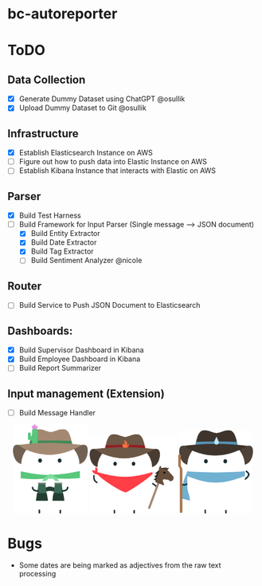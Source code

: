 # bc-autoreporter

# ToDO

## Data Collection
- [X] Generate Dummy Dataset using ChatGPT @osullik
- [X] Upload Dummy Dataset to Git @osullik

## Infrastructure
- [X] Establish Elasticsearch Instance on AWS
- [ ] Figure out how to push data into Elastic Instance on AWS
- [ ] Establish Kibana Instance that interacts with Elastic on AWS

## Parser
- [X] Build Test Harness
- [ ] Build Framework for Input Parser (Single message --> JSON document)
  - [X] Build Entity Extractor
  - [X] Build Date Extractor
  - [X] Build Tag Extractor
  - [ ] Build Sentiment Analyzer @nicole
  
## Router
- [ ] Build Service to Push JSON Document to Elasticsearch

## Dashboards:
- [X] Build Supervisor Dashboard in Kibana
- [X] Build Employee Dashboard in Kibana
- [ ] Build Report Summarizer

## Input management (Extension)
- [ ] Build Message Handler
  
  

<p align="center">
  <img src="https://github.com/osullik/bc-autoreporter/blob/main/green%20watcher%20marshie.svg" width="150" >
  <img src="https://github.com/osullik/bc-autoreporter/blob/main/red%20rider%20marshie.svg" width="175">
  <img src="https://github.com/osullik/bc-autoreporter/blob/main/blue%20hiker%20marshie.svg" width="150">
</p>

# Bugs
- Some dates are being marked as adjectives from the raw text processing
